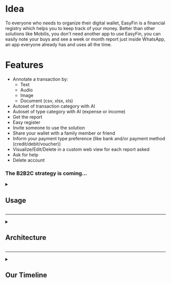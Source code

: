 # Idea
To everyone who needs to organize their digital wallet, EasyFin is a financial registry which helps you to keep track of your money. Better than other solutions like Mobilis, you don't need another app to use EasyFin, you can easily note your buys and see a week or month report just inside WhatsApp, an app everyone already has and uses all the time.

# Features
- Annotate a transaction by:
  - Text
  - Audio
  - Image
  - Document (csv, xlsx, xls)
- Autoset of transaction category with AI
- Autoset of type category with AI (expense or income)
- Get the report
- Easy register
- Invite someone to use the solution
- Share your wallet with a family member or friend
- Inform your payment type preference (like bank and/or payment method (credit/debit/voucher))
- Visualize/Edit/Delete in a custom web view for each report asked
- Ask for help
- Delete account

### The B2B2C strategy is coming...

<details>
      <summary> <h2>Usage</h2> </summary>
  
1. To start using the solution:
     - Start a conversation in [whatsapp](https://wa.me/553171590084) with us, you can start with an "hello".
2. Register yourself: 
     - We need to inform just your name (how you like to be called) and your birthday date 
3. Annotate your first purchase, like:
    - Shirt of $30, Nubank by credit card
    - Ice cream <br>
      $5 debit <br>
      XP <br>
      July 04, 2024
4. The solution will process and register your data in the database, it will add the category (using AI) and today's date (if it hasn't been sending)

|  | Exemple 1 | Exemple 2 |
|---|---|---|
| Description | Shirt | Ice cream |
| Value | 30 | 5 |
| Type of payment | credit | debit |
| Bank | Nubank | XP |
| Date | today | 2024-07-04 |
| Category | Clothe | Restaurant |
<!-- https://www.tablesgenerator.com/markdown_tables -->

5. Ask for a report, like: 
     - Show me all my buys of this week
7. Invite, like:
     - Send an invite to [whatsapp number]
9. Share your wallet, like: 
     - Invite my friend [whatsapp number] to my wallet
10. Ask for help: <br>
     - Just send the word "help"
11. Delete account: <br>
    - A confirmation message will be shown and you just have to say:
        - "yes" if you really want to delete it, or
        - "no" to cancel the operation and keep using it. 

</details>

---

<details>
     <summary> <h2>Architecture</h2> </summary>

![](.assets/diagram.png)

</details>
     
---

<details>
      <summary> <h2>Our Timeline</h2> </summary>

```mermaid
graph TD
    A[<u>**🚩 Aug 5, 2024**</u> <br> Starting a Primitive MVP using Whatsapp Groups] --> B[<u>**🧑🏽‍💻 Aug 5, 2024**</u> <br> First Commit in the Whatsapp WebAPI]
    B --> C[<u>**🔎 Aug 20, 2024**</u> <br> Starting use InfoBip Platform and the First Test Interaction]
    C --> D[<u>**🔬 Aug 21, 2024**</u> <br> First Message in the Test Number]
    D --> E[<u>**💼 Sep 3, 2024**</u> <br> First Task in the GoLive Project]
    E --> F[<u>**✅ Sep 26, 2024**</u> <br> Official Number approved by Meta]
    F --> G[<u>**📨 Sep 27, 2024**</u> <br> First Message in the Official Number]
    G --> H[<u>**🚀 Oct 9, 2024**</u> <br> First Deploy in the Azure WebApp]
    H --> I[<u>**🎉 Oct 11, 2024**</u> <br> Release v0.1.0]
    I --> J[<u>**🍾 Nov 29, 2024**</u> <br> Welcome to Microsoft for Startups Founders Hub]
    J --> K[<u>**🍾 Jul 31, 2025**</u> <br> Let's go to Hacktown in Santa Rita do Sapucaí]
    K --> L[<u>**🚀 Sep 22, 2025**</u> <br> Delivery the B2B2C MVP]
    L --> M[<u>**🍾 Sep 23, 2025**</u> <br> Let's go to First WhatsApp AI Startup Hub]
```
</details>
